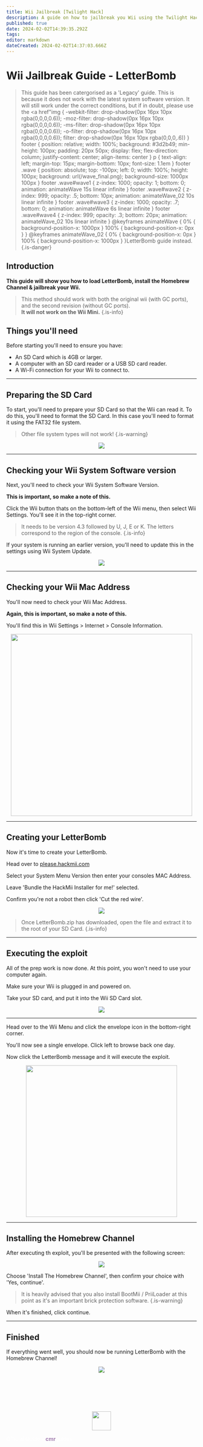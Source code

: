 ```yaml
---
title: Wii Jailbreak [Twilight Hack]
description: A guide on how to jailbreak you Wii using the Twilight Hack expliot. 
published: true
date: 2024-02-02T14:39:35.292Z
tags: 
editor: markdown
dateCreated: 2024-02-02T14:37:03.666Z
---
```


# Wii Jailbreak Guide - LetterBomb
<!--START GUIDE CONTENT UNDER THIS LINE-->
> This guide has been catergorised as a 'Legacy' guide. This is because it does not work with the latest system software version. It will still work under the correct conditions, but if in doubt, please use the <a href"img {
  -webkit-filter: drop-shadow(0px 16px 10px rgba(0,0,0,0.6));
  -moz-filter: drop-shadow(0px 16px 10px rgba(0,0,0,0.6));
  -ms-filter: drop-shadow(0px 16px 10px rgba(0,0,0,0.6));
  -o-filter: drop-shadow(0px 16px 10px rgba(0,0,0,0.6));
  filter: drop-shadow(0px 16px 10px rgba(0,0,0,.6))
}
footer {
  position: relative;
  width: 100%;
  background: #3d2b49;
  min-height: 100px;
  padding: 20px 50px;
  display: flex;
  flex-direction: column;
  justify-content: center;
  align-items: center
}
p {
  text-align: left;
  margin-top: 15px;
  margin-bottom: 10px;
  font-size: 1.1em
}
footer .wave {
  position: absolute;
  top: -100px;
  left: 0;
  width: 100%;
  height: 100px;
  background: url(/wave_final.png);
  background-size: 1000px 100px
}
footer .wave#wave1 {
  z-index: 1000;
  opacity: 1;
  bottom: 0;
  animation: animateWave 15s linear infinite
}
footer .wave#wave2 {
  z-index: 999;
  opacity: .5;
  bottom: 10px;
  animation: animateWave_02 10s linear infinite
}
footer .wave#wave3 {
  z-index: 1000;
  opacity: .7;
  bottom: 0;
  animation: animateWave 6s linear infinite
}
footer .wave#wave4 {
  z-index: 999;
  opacity: .3;
  bottom: 20px;
  animation: animateWave_02 10s linear infinite
}
@keyframes animateWave {
  0% {
    background-position-x: 1000px
  }
  100% {
    background-position-x: 0px
  }
}
@keyframes animateWave_02 {
  0% {
    background-position-x: 0px
  }
  100% {
    background-position-x: 1000px
  }
}LetterBomb guide instead.
{.is-danger}

## Introduction
<b>This guide will show you how to load LetterBomb, install the Homebrew Channel & jailbreak your Wii.</b>

> This method should work with both the original wii (with GC ports), and the second revision (without GC ports).
<br><b>It will not work on the Wii Mini.</b> 
{.is-info}

## Things you'll need
Before starting you'll need to ensure you have:
- An SD Card which is 4GB or larger.
- A computer with an SD card reader or a USB SD card reader.
- A Wi-Fi connection for your Wii to connect to.

---

## Preparing the SD Card
To start, you'll need to prepare your SD Card so that the Wii can read it. To do this, you'll need to format the SD Card. In this case you'll need to format it using the FAT32 file system. 

> Other file system types will not work!
{.is-warning}

<center><img src="/guide-assets/administrator-assets/wii-jailbreak-letterbomb/images/format.webp"></center>

---

## Checking your Wii System Software version
Next, you'll need to check your Wii System Software Version. 

<b>This is important, so make a note of this. </b>

Click the Wii button thats on the bottom-left of the Wii menu, then select Wii Settings. You'll see it in the top-right corner.

> It needs to be version 4.3 followed by U, J, E or K. The letters correspond to the region of the console.
{.is-info}

If your system is running an earlier version, you'll need to update this in the settings using Wii System Update.
<br>
<center><img src="/guide-assets/administrator-assets/wii-jailbreak-letterbomb/images/wiimenu.webp"></center>

---

## Checking your Wii Mac Address
You'll now need to check your Wii Mac Address. 

<b>Again, this is important, so make a note of this. </b>

You'll find this in Wii Settings > Internet > Console Information.
<br>
<center><img src="/guide-assets/administrator-assets/wii-jailbreak-letterbomb/images/macad.webp" height="480"></center>

---

## Creating your LetterBomb
Now it's time to create your LetterBomb. 

Head over to <a href="http://please.hackmii.com" target="_blank">please.hackmii.com</a>

Select your System Menu Version then enter your consoles MAC Address.

Leave 'Bundle the HackMii Installer for me!' selected.

Confirm you're not a robot then click 'Cut the red wire'.
<br>
<center><img src="/guide-assets/administrator-assets/wii-jailbreak-letterbomb/images/lb.png" height=""></center>

> Once LetterBomb.zip has downloaded, open the file and extract it to the root of your SD Card.
{.is-info}

---

## Executing the exploit
All of the prep work is now done. At this point, you won't need to use your computer again.

Make sure your Wii is plugged in and powered on. 

Take your SD card, and put it into the Wii SD Card slot.
<br>
<center><img src="/guide-assets/administrator-assets/wii-jailbreak-letterbomb/images/sd.webp" height=""></center>

---

Head over to the Wii Menu and click the envelope icon in the bottom-right corner. 

You'll now see a single envelope. Click left to browse back one day. 

Now click the LetterBomb message and it will execute the exploit.
<br>
<center><img src="/guide-assets/administrator-assets/wii-jailbreak-letterbomb/images/bomb.webp" height="400"></center>

---

## Installing the Homebrew Channel

After executing th exploit, you'll be presented with the following screen:
<br>
<center><img src="/guide-assets/administrator-assets/wii-jailbreak-letterbomb/images/hackmii.webp" height=""></center>

Choose 'Install The Homebrew Channel', then confirm your choice with 'Yes, continue'. 

> It is heavily advised that you also install BootMii / PriiLoader at this point as it's an important brick protection software. 
{.is-warning}

When it's finished, click continue.

---

## Finished

If everything went well, you should now be running LetterBomb with the Homebrew Channel!
<br>
<center><img src="/guide-assets/administrator-assets/wii-jailbreak-letterbomb/images/brew.webp" height=""></center>

<!--DO NOT EDIT THIS FOOTER. ALL GUIDE CONTENT SHOULD GO ABOVE!-->
<br>
<br>
<br>
<br>
<br>
<br>
<footer>
  <div class="waves">
    <div class="wave" id="wave1"></div>
    <div class="wave" id="wave2"></div>
    <div class="wave" id="wave3"></div>
    <div class="wave" id="wave4"></div>
  </div>
  <center><img src="/book_purple.png" height=50></center>
  <p><font color="white">Official Guide - <b><font color="a582b2">cmr</font></b>guides</font></p>
</footer>
<!--DO NOT EDIT THIS FOOTER-->